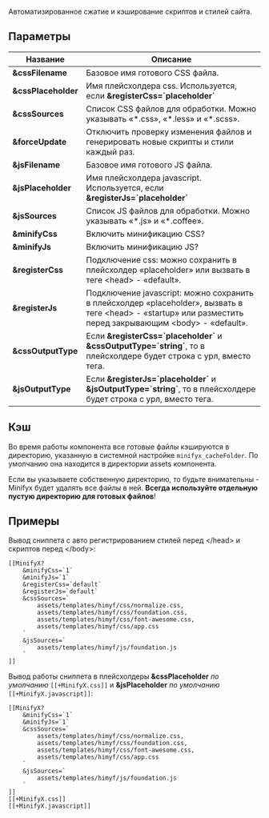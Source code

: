 Автоматизированное сжатие и кэширование скриптов и стилей сайта.

## Параметры
Название			| Описание
--------------------|-------------------------------------------------------------------------------
**&cssFilename**	| Базовое имя готового CSS файла.
**&cssPlaceholder**	| Имя плейсхолдера css. Используется, если **&registerCss=\`placeholder\`**
**&cssSources**		| Список CSS файлов для обработки. Можно указывать «\*.css», «\*.less» и «\*.scss».
**&forceUpdate**	| Отключить проверку изменения файлов и генерировать новые скрипты и стили каждый раз.
**&jsFilename**		| Базовое имя готового JS файла.
**&jsPlaceholder**	| Имя плейсхолдера javascript. Используется, если **&registerJs=\`placeholder\`**
**&jsSources**		| Список JS файлов для обработки. Можно указывать «\*.js» и «\*.coffee».
**&minifyCss**		| Включить минификацию CSS?
**&minifyJs**		| Включить минификацию JS?
**&registerCss**	| Подключение сss: можно сохранить в плейсхолдер «placeholder» или вызвать в теге <head\> - «default».
**&registerJs**		| Подключение javascript: можно сохранить в плейсхолдер «placeholder», вызвать в теге <head\> - «startup» или разместить перед закрывающим <body\> - «default».
**&cssOutputType**	| Если **&registerCss=\`placeholder\`** и **&cssOutputType=\`string\`**, то в плейсхолдере будет строка с урл, вместо тега.
**&jsOutputType**	| Если **&registerJs=\`placeholder\`** и **&jsOutputType=\`string\`**, то в плейсхолдере будет строка с урл, вместо тега.

## Кэш
Во время работы компонента все готовые файлы кэшируются в директорию, указанную в системной настройке `minifyx_cacheFolder`. По умолчанию она находится в директории assets компонента.

Если вы указываете собственную директорию, то будьте внимательны - Minifyx будет удалять все файлы в ней. **Всегда используйте отдельную пустую директорию для готовых файлов**!

## Примеры
Вывод сниппета с авто регистрированием стилей перед </head\> и скриптов перед </body\>:
```
[[MinifyX?
	&minifyCss=`1`
	&minifyJs=`1`
	&registerCss=`default`
	&registerJs=`default`
	&cssSources=`
		assets/templates/himyf/css/normalize.css,
		assets/templates/himyf/css/foundation.css,
		assets/templates/himyf/css/font-awesome.css,
		assets/templates/himyf/css/app.css
	`
	&jsSources=`
		assets/templates/himyf/js/foundation.js
	`
]]
```

Вывод работы сниппета в плейсхолдеры **&cssPlaceholder** *по умолчанию* `[[+MinifyX.css]]` и **&jsPlaceholder** *по умолчанию* `[[+MinifyX.javascript]]`:
```
[[MinifyX? 
	&minifyCss=`1`
	&minifyJs=`1`
	&cssSources=`
		assets/templates/himyf/css/normalize.css,
		assets/templates/himyf/css/foundation.css,
		assets/templates/himyf/css/font-awesome.css,
		assets/templates/himyf/css/app.css
	`
	&jsSources=`
		assets/templates/himyf/js/foundation.js
	`
]]
[[+MinifyX.css]]
[[+MinifyX.javascript]]
```
